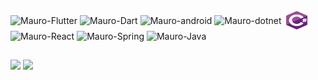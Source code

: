 <div style="display: inline_block"><br>
  
   <img align="center" alt="Mauro-Flutter" height="30" width="40" src="https://cdn.jsdelivr.net/gh/devicons/devicon/icons/flutter/flutter-original.svg" />
   <img align="center" alt="Mauro-Dart" height="30" width="40" src="https://cdn.jsdelivr.net/gh/devicons/devicon/icons/dart/dart-original.svg" />
   <img align="center" alt="Mauro-android" height="30" width="40" src="https://cdn.jsdelivr.net/gh/devicons/devicon/icons/androidstudio/androidstudio-original.svg" />   
   <img align="center" alt="Mauro-dotnet" height="30" width="40" src="https://devicons.dev.br/icons?icon=DotNet&theme=dark" />
   <img align="center" alt="Mauro-Csharp" height="30" width="40" src="https://raw.githubusercontent.com/devicons/devicon/master/icons/csharp/csharp-original.svg">
   <img align="center" alt="Mauro-React" height="30" width="40" src="https://devicons.dev.br/icons?icon=React&theme=dark">
   <img align="center" alt="Mauro-Spring" height="30" width="40" src="https://devicons.dev.br/icons?icon=Spring&theme=dark">
   <img align="center" alt="Mauro-Java" height="30" width="40" src="https://abhisheks008.github.io/CV/assets/images/skills/java.png">

</div>
  
  ##
 <div>
  <a href = "mailto:mauro.philipe.santos@gmail.com"><img src="https://img.shields.io/badge/-Gmail-%23333?style=for-the-badge&logo=gmail&logoColor=white" target="_blank"></a>
  <a href="https://www.linkedin.com/in/mauroph/" target="_blank"><img src="https://img.shields.io/badge/-LinkedIn-%230077B5?style=for-the-badge&logo=linkedin&logoColor=white" target="_blank"></a> 
 </div>
 

